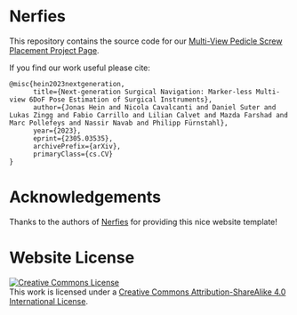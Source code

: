 # Nerfies

This repository contains the source code for our [Multi-View Pedicle Screw Placement Project Page](https://jonashein.github.io/mvpsp/).

If you find our work useful please cite:
```
@misc{hein2023nextgeneration,
      title={Next-generation Surgical Navigation: Marker-less Multi-view 6DoF Pose Estimation of Surgical Instruments}, 
      author={Jonas Hein and Nicola Cavalcanti and Daniel Suter and Lukas Zingg and Fabio Carrillo and Lilian Calvet and Mazda Farshad and Marc Pollefeys and Nassir Navab and Philipp Fürnstahl},
      year={2023},
      eprint={2305.03535},
      archivePrefix={arXiv},
      primaryClass={cs.CV}
}
```

# Acknowledgements
Thanks to the authors of [Nerfies](https://nerfies.github.io/) for providing this nice website template!

# Website License
<a rel="license" href="http://creativecommons.org/licenses/by-sa/4.0/"><img alt="Creative Commons License" style="border-width:0" src="https://i.creativecommons.org/l/by-sa/4.0/88x31.png" /></a><br />This work is licensed under a <a rel="license" href="http://creativecommons.org/licenses/by-sa/4.0/">Creative Commons Attribution-ShareAlike 4.0 International License</a>.
